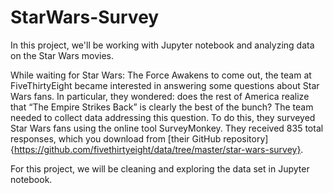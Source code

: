 # StarWars-Survey

In this project, we'll be working with Jupyter notebook and analyzing data on the Star Wars movies.

While waiting for Star Wars: The Force Awakens to come out, the team at FiveThirtyEight became interested in answering some questions about Star Wars fans. In particular, they wondered: does the rest of America realize that “The Empire Strikes Back” is clearly the best of the bunch?
The team needed to collect data addressing this question. To do this, they surveyed Star Wars fans using the online tool SurveyMonkey. They received 835 total responses, which you download from [their GitHub repository]{https://github.com/fivethirtyeight/data/tree/master/star-wars-survey}.

For this project, we will be cleaning and exploring the data set in Jupyter notebook.
